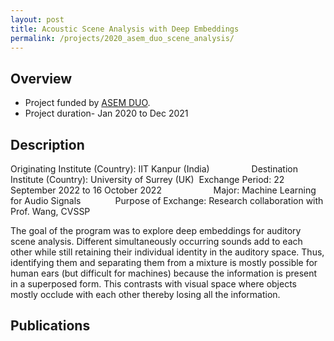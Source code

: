 ```yaml
---
layout: post
title: Acoustic Scene Analysis with Deep Embeddings
permalink: /projects/2020_asem_duo_scene_analysis/
---
```


## Overview

  - Project funded by [ASEM DUO]().
  - Project duration- Jan 2020 to Dec 2021

## Description
<!---
<img class="img-cover mb-3" src="/assets/images/projects/2021_sensors_graph_abs.png" width="800" height="340">
<br />
--->
Originating Institute (Country): IIT Kanpur (India)                
Destination Institute (Country): University of Surrey (UK) 
Exchange Period: 22 September 2022 to 16 October 2022                    
Major: Machine Learning for Audio Signals             
Purpose of Exchange: Research collaboration with Prof. Wang, CVSSP            

The goal of the program was to explore deep embeddings for auditory scene analysis. Different simultaneously occurring sounds add to each other while still retaining their individual identity in the auditory space. Thus, identifying them and separating them from a mixture is mostly possible for human ears (but difficult for machines) because the information is present in a superposed form. This contrasts with visual space where objects mostly occlude with each other thereby losing all the information. 
## Publications
